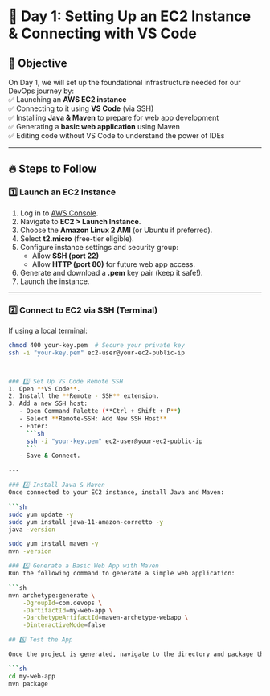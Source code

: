 # 🚀 Day 1: Setting Up an EC2 Instance & Connecting with VS Code  

## 🎯 Objective  
On Day 1, we will set up the foundational infrastructure needed for our DevOps journey by:  
✅ Launching an **AWS EC2 instance**  
✅ Connecting to it using **VS Code** (via SSH)  
✅ Installing **Java & Maven** to prepare for web app development  
✅ Generating a **basic web application** using Maven  
✅ Editing code without VS Code to understand the power of IDEs  

---

## 🔥 Steps to Follow  

### 1️⃣ Launch an EC2 Instance  
1. Log in to [AWS Console](https://aws.amazon.com/).
2. Navigate to **EC2 > Launch Instance**.
3. Choose the **Amazon Linux 2 AMI** (or Ubuntu if preferred).
4. Select **t2.micro** (free-tier eligible).
5. Configure instance settings and security group:
   - Allow **SSH (port 22)**
   - Allow **HTTP (port 80)** for future web app access.
6. Generate and download a **.pem** key pair (keep it safe!).
7. Launch the instance.

---

### 2️⃣ Connect to EC2 via SSH (Terminal)  
If using a local terminal:
```sh
chmod 400 your-key.pem  # Secure your private key
ssh -i "your-key.pem" ec2-user@your-ec2-public-ip



### 3️⃣ Set Up VS Code Remote SSH  
1. Open **VS Code**.
2. Install the **Remote - SSH** extension.
3. Add a new SSH host:
   - Open Command Palette (**Ctrl + Shift + P**)
   - Select **Remote-SSH: Add New SSH Host**
   - Enter:
     ```sh
     ssh -i "your-key.pem" ec2-user@your-ec2-public-ip
     ```
   - Save & Connect.

---

### 4️⃣ Install Java & Maven  
Once connected to your EC2 instance, install Java and Maven:

```sh
sudo yum update -y
sudo yum install java-11-amazon-corretto -y
java -version

sudo yum install maven -y
mvn -version

### 5️⃣ Generate a Basic Web App with Maven  
Run the following command to generate a simple web application:

```sh
mvn archetype:generate \
    -DgroupId=com.devops \
    -DartifactId=my-web-app \
    -DarchetypeArtifactId=maven-archetype-webapp \
    -DinteractiveMode=false

## 6️⃣ Test the App  

Once the project is generated, navigate to the directory and package the application:

```sh
cd my-web-app
mvn package